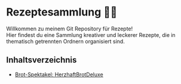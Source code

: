 # Rezeptesammlung 🍲🍰

Willkommen zu meinem Git Repository für Rezepte!  
Hier findest du eine Sammlung kreativer und leckerer Rezepte, die in thematisch getrennten Ordnern organisiert sind.

## Inhaltsverzeichnis

- [Brot-Spektakel: HerzhaftBrotDeluxe](#brot-spektakel-herzhaftbrotdeluxe)
